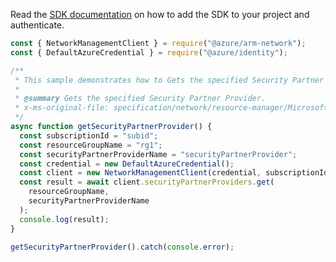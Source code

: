 Read the [SDK documentation](https://github.com/Azure/azure-sdk-for-js/blob/%40azure%2Farm-network_28.0.0/sdk/network/arm-network/README.md) on how to add the SDK to your project and authenticate.

```javascript
const { NetworkManagementClient } = require("@azure/arm-network");
const { DefaultAzureCredential } = require("@azure/identity");

/**
 * This sample demonstrates how to Gets the specified Security Partner Provider.
 *
 * @summary Gets the specified Security Partner Provider.
 * x-ms-original-file: specification/network/resource-manager/Microsoft.Network/stable/2021-08-01/examples/SecurityPartnerProviderGet.json
 */
async function getSecurityPartnerProvider() {
  const subscriptionId = "subid";
  const resourceGroupName = "rg1";
  const securityPartnerProviderName = "securityPartnerProvider";
  const credential = new DefaultAzureCredential();
  const client = new NetworkManagementClient(credential, subscriptionId);
  const result = await client.securityPartnerProviders.get(
    resourceGroupName,
    securityPartnerProviderName
  );
  console.log(result);
}

getSecurityPartnerProvider().catch(console.error);
```
